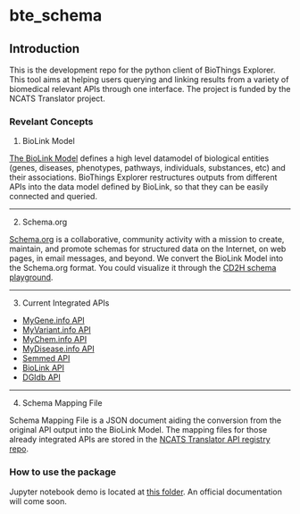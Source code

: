 # bte_schema

## Introduction

This is the development repo for the python client of BioThings Explorer. This tool aims at helping users querying and linking results from a variety of biomedical relevant APIs through one interface. The project is funded by the NCATS Translator project.

### Revelant Concepts

1. BioLink Model

[The BioLink Model](https://biolink.github.io/biolink-model/) defines a high level datamodel of biological entities (genes, diseases, phenotypes, pathways, individuals, substances, etc) and their associations. BioThings Explorer restructures outputs from different APIs into the data model defined by BioLink, so that they can be easily connected and queried.

---
2. Schema.org

[Schema.org](https://schema.org) is a collaborative, community activity with a mission to create, maintain, and promote schemas for structured data on the Internet, on web pages, in email messages, and beyond. We convert the BioLink Model into the Schema.org format. You could visualize it through the [CD2H schema playground](https://discovery.biothings.io/bts62675/).

---
3. Current Integrated APIs

- [MyGene.info API](https://mygene.info)
- [MyVariant.info API](https://myvariant.info)
- [MyChem.info API](https://mychem.info)
- [MyDisease.info API](http://mydisease.info)
- [Semmed API](https://pending.biothings.io/semmed)
- [BioLink API](https://api.monarchinitiative.org/api)
- [DGIdb API](http://dgidb.org/api)
---
4. Schema Mapping File

Schema Mapping File is a JSON document aiding the conversion from the original API output into the BioLink Model. The mapping files for those already integrated APIs are stored in the [NCATS Translator API registry repo](https://github.com/NCATS-Tangerine/translator-api-registry/tree/openapi_2.0).

### How to use the package
Jupyter notebook demo is located at [this folder](https://github.com/kevinxin90/bte_schema/tree/master/jupyter%20notebooks). An official documentation will come soon.  
